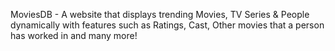 MoviesDB - A website that displays trending Movies, TV Series & People dynamically with features such as Ratings, Cast, Other movies that a person has worked in and many more!
